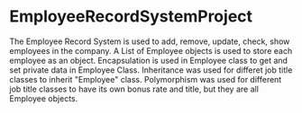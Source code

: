 # EmployeeRecordSystemProject
The Employee Record System is used to add, remove, update, check, show employees in the company.
A List of Employee objects is used to store each employee as an object.
Encapsulation is used in Employee class to get and set private data in Employee Class.
Inheritance was used for differet job title classes to  inherit "Employee" class.
Polymorphism was used for different job title classes to have its own bonus rate and title, but they are all Employee objects.
